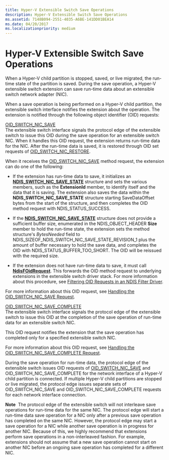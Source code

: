 ```yaml
---
title: Hyper-V Extensible Switch Save Operations
description: Hyper-V Extensible Switch Save Operations
ms.assetid: 7148B094-2551-4035-A6BE-141DD01BEA14
ms.date: 04/20/2017
ms.localizationpriority: medium
---
```


# Hyper-V Extensible Switch Save Operations


When a Hyper-V child partition is stopped, saved, or live migrated, the run-time state of the partition is saved. During the save operation, a Hyper-V extensible switch extension can save run-time data about an extensible switch network adapter (NIC).

When a save operation is being performed on a Hyper-V child partition, the extensible switch interface notifies the extension about the operation. The extension is notified through the following object identifier (OID) requests:

<a href="" id="oid-switch-nic-save"></a>[OID\_SWITCH\_NIC\_SAVE](https://docs.microsoft.com/windows-hardware/drivers/network/oid-switch-nic-save)  
The extensible switch interface signals the protocol edge of the extensible switch to issue this OID during the save operation for an extensible switch NIC. When it handles this OID request, the extension returns run-time data for the NIC. After the run-time data is saved, it is restored through OID set requests of [OID\_SWITCH\_NIC\_RESTORE](https://docs.microsoft.com/windows-hardware/drivers/network/oid-switch-nic-restore).

When it receives the [OID\_SWITCH\_NIC\_SAVE](https://docs.microsoft.com/windows-hardware/drivers/network/oid-switch-nic-save) method request, the extension can do one of the following:

-   If the extension has run-time data to save, it initializes an [**NDIS\_SWITCH\_NIC\_SAVE\_STATE**](https://docs.microsoft.com/windows-hardware/drivers/ddi/content/ntddndis/ns-ntddndis-_ndis_switch_nic_save_state) structure and sets the various members, such as the **ExtensionId** member, to identify itself and the data that it is saving. The extension also saves the data within the **NDIS\_SWITCH\_NIC\_SAVE\_STATE** structure starting SaveDataOffset bytes from the start of the structure, and then completes the OID method request with NDIS\_STATUS\_SUCCESS.

-   If the [**NDIS\_SWITCH\_NIC\_SAVE\_STATE**](https://docs.microsoft.com/windows-hardware/drivers/ddi/content/ntddndis/ns-ntddndis-_ndis_switch_nic_save_state) structure does not provide a sufficient buffer size, enumerated in the NDIS\_OBJECT\_HEADER **Size** member to hold the run-time state, the extension sets the method structure's *BytesNeeded* field to NDIS\_SIZEOF\_NDIS\_SWITCH\_NIC\_SAVE\_STATE\_REVISION\_1 plus the amount of buffer necessary to hold the save data, and completes the OID with NDIS\_STATUS\_BUFFER\_TOO\_SHORT. The OID will be reissued with the required size.
-   If the extension does not have run-time data to save, it must call [**NdisFOidRequest**](https://docs.microsoft.com/windows-hardware/drivers/ddi/content/ndis/nf-ndis-ndisfoidrequest). This forwards the OID method request to underlying extensions in the extensible switch driver stack. For more information about this procedure, see [Filtering OID Requests in an NDIS Filter Driver](filtering-oid-requests-in-an-ndis-filter-driver.md).

For more information about this OID request, see [Handling the OID\_SWITCH\_NIC\_SAVE Request](handling-the-oid-switch-nic-save-request.md).

<a href="" id="oid-switch-nic-save-complete"></a>[OID\_SWITCH\_NIC\_SAVE\_COMPLETE](https://docs.microsoft.com/windows-hardware/drivers/network/oid-switch-nic-save)  
The extensible switch interface signals the protocol edge of the extensible switch to issue this OID at the completion of the save operation of run-time data for an extensible switch NIC.

This OID request notifies the extension that the save operation has completed only for a specified extensible switch NIC.

For more information about this OID request, see [Handling the OID\_SWITCH\_NIC\_SAVE\_COMPLETE Request](handling-the-oid-switch-nic-save-complete-request.md).

During the save operation for run-time data, the protocol edge of the extensible switch issues OID requests of [OID\_SWITCH\_NIC\_SAVE](https://docs.microsoft.com/windows-hardware/drivers/network/oid-switch-nic-save) and OID\_SWITCH\_NIC\_SAVE\_COMPLETE for the network interface of a Hyper-V child partition is connected. If multiple Hyper-V child partitions are stopped or live migrated, the protocol edge issues separate sets of OID\_SWITCH\_NIC\_SAVE and OID\_SWITCH\_NIC\_SAVE\_COMPLETE requests for each network interface connection.

**Note**  The protocol edge of the extensible switch will not interleave save operations for run-time data for the same NIC. The protocol edge will start a run-time data save operation for a NIC only after a previous save operation has completed on the same NIC. However, the protocol edge may start a save operation for a NIC while another save operation is in progress for another NIC. Because of this, we highly recommend that extensions perform save operations in a non-interleaved fashion. For example, extensions should not assume that a new save operation cannot start on another NIC before an ongoing save operation has completed for a different NIC.

 

 

 





